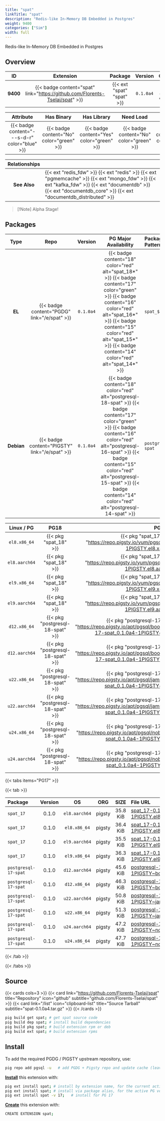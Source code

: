 ```yaml
---
title: "spat"
linkTitle: "spat"
description: "Redis-like In-Memory DB Embedded in Postgres"
weight: 9400
categories: ["Sim"]
width: full
---
```


Redis-like In-Memory DB Embedded in Postgres

## Overview

|    ID    | Extension |  Package   | Version |        Category        |           License            |       Language       |
|:--------:|:---------:|:----------:|:-------:|:----------------------:|:----------------------------:|:--------------------:|
| **9400** | {{< badge content="spat" link="https://github.com/Florents-Tselai/spat" >}} | {{< ext "spat" "spat" >}} | `0.1.0a4` | {{< category "SIM" >}} | {{< license "AGPL-3.0" >}} | {{< language "C" >}} |


|  Attribute | Has Binary | Has Library | Need Load | Has DDL | Relocatable | Trusted |
|:----------:|:----------:|:-----------:|:---------:|:-------:|:-----------:|:-------:|
| {{< badge content="---s-d-r" color="blue" >}} | {{< badge content="No" color="green" >}} | {{< badge content="Yes" color="green" >}} | {{< badge content="No" color="green" >}} | {{< badge content="Yes" color="green" >}} | {{< badge content="yes" color="green" >}} | {{< badge content="no" color="red" >}} |


| **Relationships** |   |
|:-----------------:|:----|
|   **See Also**    | {{< ext "redis_fdw" >}} {{< ext "redis" >}} {{< ext "pgmemcache" >}} {{< ext "mongo_fdw" >}} {{< ext "kafka_fdw" >}} {{< ext "documentdb" >}} {{< ext "documentdb_core" >}} {{< ext "documentdb_distributed" >}} |

> [!Note] Alpha Stage!


## Packages

| Type | Repo | Version | PG Major Availability | Package Pattern | Dependencies |
|:----:|:----:|:-------:|:---------------------:|:----------------|:------------:|
| **EL** | {{< badge content="PGDG" link="/e/spat" >}} | `0.1.0a4` | {{< badge content="18" color="red" alt="spat_18*" >}} {{< badge content="17" color="green" >}} {{< badge content="16" color="red" alt="spat_16*" >}} {{< badge content="15" color="red" alt="spat_15*" >}} {{< badge content="14" color="red" alt="spat_14*" >}} | `spat_$v*` | - |
| **Debian** | {{< badge content="PIGSTY" link="/e/spat" >}} | `0.1.0a4` | {{< badge content="18" color="red" alt="postgresql-18-spat" >}} {{< badge content="17" color="green" >}} {{< badge content="16" color="red" alt="postgresql-16-spat" >}} {{< badge content="15" color="red" alt="postgresql-15-spat" >}} {{< badge content="14" color="red" alt="postgresql-14-spat" >}} | `postgresql-$v-spat` | - |


| **Linux** / **PG** |                  **PG18**                   |                  **PG17**                   |                  **PG16**                   |                  **PG15**                   |                  **PG14**                   |
|:------------------:|:-------------------------------------------:|:-------------------------------------------:|:-------------------------------------------:|:-------------------------------------------:|:-------------------------------------------:|
|    `el8.x86_64`    |    {{< pkg "spat_18" >}}     | {{< pkg "spat_17" "0.1.0" "pigsty" "https://repo.pigsty.io/yum/pgsql/el8.x86_64/spat_17-0.1.0a4-1PIGSTY.el8.x86_64.rpm" >}} |    {{< pkg "spat_16" >}}     |    {{< pkg "spat_15" >}}     |    {{< pkg "spat_14" >}}     |
|    `el8.aarch64`    |    {{< pkg "spat_18" >}}     | {{< pkg "spat_17" "0.1.0" "pigsty" "https://repo.pigsty.io/yum/pgsql/el8.aarch64/spat_17-0.1.0a4-1PIGSTY.el8.aarch64.rpm" >}} |    {{< pkg "spat_16" >}}     |    {{< pkg "spat_15" >}}     |    {{< pkg "spat_14" >}}     |
|    `el9.x86_64`    |    {{< pkg "spat_18" >}}     | {{< pkg "spat_17" "0.1.0" "pigsty" "https://repo.pigsty.io/yum/pgsql/el9.x86_64/spat_17-0.1.0a4-1PIGSTY.el9.x86_64.rpm" >}} |    {{< pkg "spat_16" >}}     |    {{< pkg "spat_15" >}}     |    {{< pkg "spat_14" >}}     |
|    `el9.aarch64`    |    {{< pkg "spat_18" >}}     | {{< pkg "spat_17" "0.1.0" "pigsty" "https://repo.pigsty.io/yum/pgsql/el9.aarch64/spat_17-0.1.0a4-1PIGSTY.el9.aarch64.rpm" >}} |    {{< pkg "spat_16" >}}     |    {{< pkg "spat_15" >}}     |    {{< pkg "spat_14" >}}     |
|    `d12.x86_64`    |    {{< pkg "postgresql-18-spat" >}}     | {{< pkg "postgresql-17-spat" "0.1.0" "pigsty" "https://repo.pigsty.io/apt/pgsql/bookworm/pool/main/s/spat/postgresql-17-spat_0.1.0a4-1PIGSTY~bookworm_amd64.deb" >}} |    {{< pkg "postgresql-16-spat" >}}     |    {{< pkg "postgresql-15-spat" >}}     |    {{< pkg "postgresql-14-spat" >}}     |
|    `d12.aarch64`    |    {{< pkg "postgresql-18-spat" >}}     | {{< pkg "postgresql-17-spat" "0.1.0" "pigsty" "https://repo.pigsty.io/apt/pgsql/bookworm/pool/main/s/spat/postgresql-17-spat_0.1.0a4-1PIGSTY~bookworm_arm64.deb" >}} |    {{< pkg "postgresql-16-spat" >}}     |    {{< pkg "postgresql-15-spat" >}}     |    {{< pkg "postgresql-14-spat" >}}     |
|    `u22.x86_64`    |    {{< pkg "postgresql-18-spat" >}}     | {{< pkg "postgresql-17-spat" "0.1.0" "pigsty" "https://repo.pigsty.io/apt/pgsql/jammy/pool/main/s/spat/postgresql-17-spat_0.1.0a4-1PIGSTY~jammy_amd64.deb" >}} |    {{< pkg "postgresql-16-spat" >}}     |    {{< pkg "postgresql-15-spat" >}}     |    {{< pkg "postgresql-14-spat" >}}     |
|    `u22.aarch64`    |    {{< pkg "postgresql-18-spat" >}}     | {{< pkg "postgresql-17-spat" "0.1.0" "pigsty" "https://repo.pigsty.io/apt/pgsql/jammy/pool/main/s/spat/postgresql-17-spat_0.1.0a4-1PIGSTY~jammy_arm64.deb" >}} |    {{< pkg "postgresql-16-spat" >}}     |    {{< pkg "postgresql-15-spat" >}}     |    {{< pkg "postgresql-14-spat" >}}     |
|    `u24.x86_64`    |    {{< pkg "postgresql-18-spat" >}}     | {{< pkg "postgresql-17-spat" "0.1.0" "pigsty" "https://repo.pigsty.io/apt/pgsql/noble/pool/main/s/spat/postgresql-17-spat_0.1.0a4-1PIGSTY~noble_amd64.deb" >}} |    {{< pkg "postgresql-16-spat" >}}     |    {{< pkg "postgresql-15-spat" >}}     |    {{< pkg "postgresql-14-spat" >}}     |
|    `u24.aarch64`    |    {{< pkg "postgresql-18-spat" >}}     | {{< pkg "postgresql-17-spat" "0.1.0" "pigsty" "https://repo.pigsty.io/apt/pgsql/noble/pool/main/s/spat/postgresql-17-spat_0.1.0a4-1PIGSTY~noble_arm64.deb" >}} |    {{< pkg "postgresql-16-spat" >}}     |    {{< pkg "postgresql-15-spat" >}}     |    {{< pkg "postgresql-14-spat" >}}     |


{{< tabs items="PG17" >}}


{{< tab >}}

| **Package** | **Version** | **OS** | **ORG** | **SIZE** | **File URL** |
|:------------|:-----------:|:------:|:-------:|:--------:|:-------------|
| `spat_17` | 0.1.0 | `el8.aarch64` | pigsty | 35.8 KiB | [spat_17-0.1.0a4-1PIGSTY.el8.aarch64.rpm](https://repo.pigsty.io/yum/pgsql/el8.aarch64/spat_17-0.1.0a4-1PIGSTY.el8.aarch64.rpm) |
| `spat_17` | 0.1.0 | `el8.x86_64` | pigsty | 36.4 KiB | [spat_17-0.1.0a4-1PIGSTY.el8.x86_64.rpm](https://repo.pigsty.io/yum/pgsql/el8.x86_64/spat_17-0.1.0a4-1PIGSTY.el8.x86_64.rpm) |
| `spat_17` | 0.1.0 | `el9.aarch64` | pigsty | 35.5 KiB | [spat_17-0.1.0a4-1PIGSTY.el9.aarch64.rpm](https://repo.pigsty.io/yum/pgsql/el9.aarch64/spat_17-0.1.0a4-1PIGSTY.el9.aarch64.rpm) |
| `spat_17` | 0.1.0 | `el9.x86_64` | pigsty | 36.3 KiB | [spat_17-0.1.0a4-1PIGSTY.el9.x86_64.rpm](https://repo.pigsty.io/yum/pgsql/el9.x86_64/spat_17-0.1.0a4-1PIGSTY.el9.x86_64.rpm) |
| `postgresql-17-spat` | 0.1.0 | `d12.aarch64` | pigsty | 45.6 KiB | [postgresql-17-spat_0.1.0a4-1PIGSTY~bookworm_arm64.deb](https://repo.pigsty.io/apt/pgsql/bookworm/pool/main/s/spat/postgresql-17-spat_0.1.0a4-1PIGSTY~bookworm_arm64.deb) |
| `postgresql-17-spat` | 0.1.0 | `d12.x86_64` | pigsty | 46.3 KiB | [postgresql-17-spat_0.1.0a4-1PIGSTY~bookworm_amd64.deb](https://repo.pigsty.io/apt/pgsql/bookworm/pool/main/s/spat/postgresql-17-spat_0.1.0a4-1PIGSTY~bookworm_amd64.deb) |
| `postgresql-17-spat` | 0.1.0 | `u22.aarch64` | pigsty | 50.8 KiB | [postgresql-17-spat_0.1.0a4-1PIGSTY~jammy_arm64.deb](https://repo.pigsty.io/apt/pgsql/jammy/pool/main/s/spat/postgresql-17-spat_0.1.0a4-1PIGSTY~jammy_arm64.deb) |
| `postgresql-17-spat` | 0.1.0 | `u22.x86_64` | pigsty | 51.3 KiB | [postgresql-17-spat_0.1.0a4-1PIGSTY~jammy_amd64.deb](https://repo.pigsty.io/apt/pgsql/jammy/pool/main/s/spat/postgresql-17-spat_0.1.0a4-1PIGSTY~jammy_amd64.deb) |
| `postgresql-17-spat` | 0.1.0 | `u24.aarch64` | pigsty | 47.2 KiB | [postgresql-17-spat_0.1.0a4-1PIGSTY~noble_arm64.deb](https://repo.pigsty.io/apt/pgsql/noble/pool/main/s/spat/postgresql-17-spat_0.1.0a4-1PIGSTY~noble_arm64.deb) |
| `postgresql-17-spat` | 0.1.0 | `u24.x86_64` | pigsty | 47.7 KiB | [postgresql-17-spat_0.1.0a4-1PIGSTY~noble_amd64.deb](https://repo.pigsty.io/apt/pgsql/noble/pool/main/s/spat/postgresql-17-spat_0.1.0a4-1PIGSTY~noble_amd64.deb) |

{{< /tab >}}

{{< /tabs >}}

## Source

{{< cards cols=3 >}}
{{< card link="https://github.com/Florents-Tselai/spat" title="Repository" icon="github" subtitle="github.com/Florents-Tselai/spat" >}}
{{< card link="/list" icon="clipboard-list"  title="Source Tarball" subtitle="spat-0.1.0a4.tar.gz" >}}
{{< /cards >}}


```bash
pig build get spat; # get spat source code
pig build dep spat; # install build dependencies
pig build pkg spat; # build extension rpm or deb
pig build ext spat; # build extension rpms
```


## Install

To add the required PGDG / PIGSTY upstream repository, use:

```bash
pig repo add pgsql -u   # add PGDG + Pigsty repo and update cache (leave existing repos)
```

[**Install**](https://ext.pgsty.com/usage/install) this extension with:

```bash
pig ext install spat; # install by extension name, for the current active PG version
pig ext install spat; # install via package alias, for the active PG version
pig ext install spat -v 17;   # install for PG 17

```

[**Create**](https://ext.pgsty.com/usage/create) this extension with:

```bash
CREATE EXTENSION spat;
```

